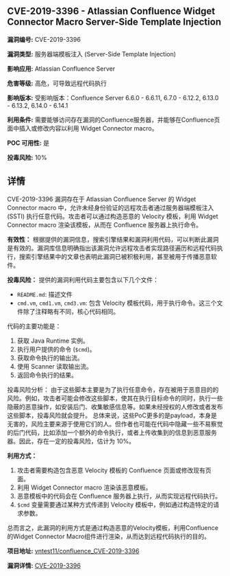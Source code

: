 ## CVE-2019-3396 - Atlassian Confluence Widget Connector Macro Server-Side Template Injection

**漏洞编号:** CVE-2019-3396

**漏洞类型:** 服务器端模板注入 (Server-Side Template Injection)

**影响应用:** Atlassian Confluence Server

**危害等级:** 高危，可导致远程代码执行

**影响版本:** 受影响版本：Confluence Server 6.6.0 - 6.6.11, 6.7.0 - 6.12.2, 6.13.0 - 6.13.2, 6.14.0 - 6.14.1

**利用条件:** 需要能够访问存在漏洞的Confluence服务器，并能够在Confluence页面中插入或修改内容以利用 Widget Connector macro。

**POC 可用性:** 是

**投毒风险:** 10%

## 详情

CVE-2019-3396 漏洞存在于 Atlassian Confluence Server 的 Widget Connector macro 中，允许未经身份验证的远程攻击者通过服务器端模板注入 (SSTI) 执行任意代码。攻击者可以通过构造恶意的 Velocity 模板，利用 Widget Connector macro 渲染该模板，从而在 Confluence 服务器上执行命令。

**有效性：**
根据提供的漏洞信息，搜索引擎结果和漏洞利用代码，可以判断此漏洞是有效的。漏洞库信息明确指出该漏洞允许远程攻击者实现路径遍历和远程代码执行，搜索引擎结果中的文章也表明此漏洞已被积极利用，甚至被用于传播恶意软件。

**投毒风险：**
提供的漏洞利用代码主要包含以下几个文件：
*   `README.md`: 描述文件
*   `cmd.vm`, `cmd1.vm`, `cmd3.vm`: 包含 Velocity 模板代码，用于执行命令。这三个文件除了注释略有不同，核心代码相同。

代码的主要功能是：
1.  获取 Java Runtime 实例。
2.  执行用户提供的命令 (`$cmd`)。
3.  获取命令执行的输出流。
4.  使用 Scanner 读取输出流。
5.  返回命令执行的结果。

投毒风险分析：
由于这些脚本主要是为了执行任意命令，存在被用于恶意目的的风险。例如，攻击者可能会修改这些脚本，使其在执行目标命令的同时，执行一些隐蔽的恶意操作，如安装后门、收集敏感信息等。如果未经授权的人修改或者发布这些脚本，投毒风险就会提升。 总体来说，这些PoC更多的是payload，本身是无害的，风险主要来源于使用它们的人。但作者也可能在代码中隐藏一些不易察觉的后门代码，比如添加一个额外的命令执行，或者上传收集到的信息到恶意服务器。因此，存在一定的投毒风险，估计为 10%。

**利用方式：**
1.  攻击者需要构造包含恶意 Velocity 模板的 Confluence 页面或修改现有页面。
2.  利用 Widget Connector macro 渲染该恶意模板。
3.  恶意模板中的代码会在 Confluence 服务器上执行，从而实现远程代码执行。
4.  `$cmd` 变量需要通过某种方式传递到 Velocity 模板中，例如通过构造特定的请求参数。

总而言之，此漏洞的利用方式是通过构造恶意的Velocity模板，利用Confluence的Widget Connector Macro组件进行渲染，从而达到远程代码执行的目的。

**项目地址:** [vntest11/confluence_CVE-2019-3396](https://github.com/vntest11/confluence_CVE-2019-3396)

**漏洞详情:** [CVE-2019-3396](https://nvd.nist.gov/vuln/detail/CVE-2019-3396)